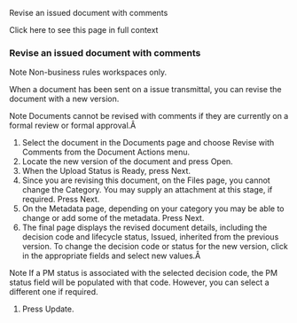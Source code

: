 Revise an issued document with comments

Click here to see this page in full context

###  Revise an issued document with comments

Note  Non-business rules workspaces only.

When a document has been sent on a issue transmittal, you can revise the
document with a new version.

Note  Documents cannot be revised with comments if they are currently on a
formal review or formal approval.Â

  1. Select the document in the Documents page and choose Revise with Comments from the Document Actions menu. 
  2. Locate the new version of the document and press Open. 
  3. When the Upload Status is Ready, press Next. 
  4. Since you are revising this document, on the Files page, you cannot change the Category. You may supply an attachment at this stage, if required. Press Next. 
  5. On the Metadata page, depending on your category you may be able to change or add some of the metadata. Press Next. 
  6. The final page displays the revised document details, including the decision code and lifecycle status, Issued, inherited from the previous version. To change the decision code or status for the new version, click in the appropriate fields and select new values.Â 

Note  If a PM status is associated with the selected decision code, the PM
status field will be populated with that code. However, you can select a
different one if required.

  1. Press Update. 

